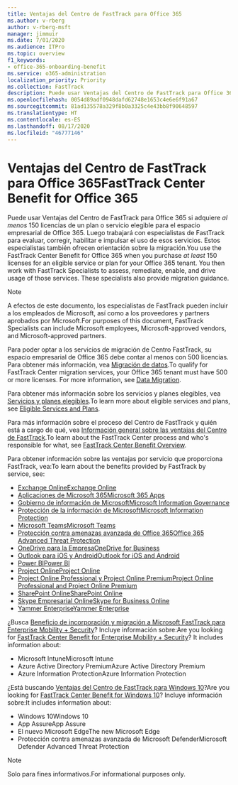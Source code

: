 ```yaml
---
title: Ventajas del Centro de FastTrack para Office 365
ms.author: v-rberg
author: v-rberg-msft
manager: jimmuir
ms.date: 7/01/2020
ms.audience: ITPro
ms.topic: overview
f1_keywords:
- office-365-onboarding-benefit
ms.service: o365-administration
localization_priority: Priority
ms.collection: FastTrack
description: Puede usar Ventajas del Centro de FastTrack para Office 365 si adquiere al menos 150 licencias de un plan o servicio elegible para el espacio empresarial de Office 365. Luego trabajará con especialistas de FastTrack para evaluar, corregir, habilitar e impulsar el uso de esos servicios. Estos especialistas también ofrecen orientación sobre la migración.
ms.openlocfilehash: 0054d89adf0948dafd62748e1653c4e6e6f91a67
ms.sourcegitcommit: 81ad135578a329f8b0a3325c4e43bb8f90648597
ms.translationtype: HT
ms.contentlocale: es-ES
ms.lasthandoff: 08/17/2020
ms.locfileid: "46777146"
---
```

# <a name="fasttrack-center-benefit-for-office-365"></a><span data-ttu-id="856a3-105">Ventajas del Centro de FastTrack para Office 365</span><span class="sxs-lookup"><span data-stu-id="856a3-105">FastTrack Center Benefit for Office 365</span></span>

<span data-ttu-id="856a3-p102">Puede usar Ventajas del Centro de FastTrack para Office 365 si adquiere *al menos* 150 licencias de un plan o servicio elegible para el espacio empresarial de Office 365. Luego trabajará con especialistas de FastTrack para evaluar, corregir, habilitar e impulsar el uso de esos servicios. Estos especialistas también ofrecen orientación sobre la migración.</span><span class="sxs-lookup"><span data-stu-id="856a3-p102">You use the FastTrack Center Benefit for Office 365 when you purchase  *at least*  150 licenses for an eligible service or plan for your Office 365 tenant. You then work with FastTrack Specialists to assess, remediate, enable, and drive usage of those services. These specialists also provide migration guidance.</span></span> 
  
> [!NOTE]
> <span data-ttu-id="856a3-109">A efectos de este documento, los especialistas de FastTrack pueden incluir a los empleados de Microsoft, así como a los proveedores y partners aprobados por Microsoft.</span><span class="sxs-lookup"><span data-stu-id="856a3-109">For purposes of this document, FastTrack Specialists can include Microsoft employees, Microsoft-approved vendors, and Microsoft-approved partners.</span></span> 
  
<span data-ttu-id="856a3-p103">Para poder optar a los servicios de migración de Centro FastTrack, su espacio empresarial de Office 365 debe contar al menos con 500 licencias. Para obtener más información, vea [Migración de datos](O365-data-migration.md).</span><span class="sxs-lookup"><span data-stu-id="856a3-p103">To qualify for FastTrack Center migration services, your Office 365 tenant must have 500 or more licenses. For more information, see [Data Migration](O365-data-migration.md).</span></span>
  
<span data-ttu-id="856a3-112">Para obtener más información sobre los servicios y planes elegibles, vea [Servicios y planes elegibles](M365-eligible-services-and-plans.md).</span><span class="sxs-lookup"><span data-stu-id="856a3-112">To learn more about eligible services and plans, see [Eligible Services and Plans](M365-eligible-services-and-plans.md).</span></span>
  
<span data-ttu-id="856a3-113">Para más información sobre el proceso del Centro de FastTrack y quién está a cargo de qué, vea [Información general sobre las ventajas del Centro de FastTrack](O365-fasttrack-benefit-overview.md).</span><span class="sxs-lookup"><span data-stu-id="856a3-113">To learn about the FastTrack Center process and who's responsible for what, see [FastTrack Center Benefit Overview](O365-fasttrack-benefit-overview.md).</span></span>

<span data-ttu-id="856a3-114">Para obtener información sobre las ventajas por servicio que proporciona FastTrack, vea:</span><span class="sxs-lookup"><span data-stu-id="856a3-114">To learn about the benefits provided by FastTrack by service, see:</span></span>

- [<span data-ttu-id="856a3-115">Exchange Online</span><span class="sxs-lookup"><span data-stu-id="856a3-115">Exchange Online</span></span>](O365-fasttrack-responsibilities.md#exchange-online)
- [<span data-ttu-id="856a3-116">Aplicaciones de Microsoft 365</span><span class="sxs-lookup"><span data-stu-id="856a3-116">Microsoft 365 Apps</span></span>](O365-fasttrack-responsibilities.md#microsoft-365-apps)
- [<span data-ttu-id="856a3-117">Gobierno de información de Microsoft</span><span class="sxs-lookup"><span data-stu-id="856a3-117">Microsoft Information Governance</span></span>](O365-fasttrack-responsibilities.md#microsoft-information-governance)
- [<span data-ttu-id="856a3-118">Protección de la información de Microsoft</span><span class="sxs-lookup"><span data-stu-id="856a3-118">Microsoft Information Protection</span></span>](O365-fasttrack-responsibilities.md#microsoft-information-protection)
- [<span data-ttu-id="856a3-119">Microsoft Teams</span><span class="sxs-lookup"><span data-stu-id="856a3-119">Microsoft Teams</span></span>](O365-fasttrack-responsibilities.md#microsoft-teams)
- [<span data-ttu-id="856a3-120">Protección contra amenazas avanzada de Office 365</span><span class="sxs-lookup"><span data-stu-id="856a3-120">Office 365 Advanced Threat Protection</span></span>](O365-fasttrack-responsibilities.md#office-365-advanced-threat-protection)
- [<span data-ttu-id="856a3-121">OneDrive para la Empresa</span><span class="sxs-lookup"><span data-stu-id="856a3-121">OneDrive for Business</span></span>](O365-fasttrack-responsibilities.md#onedrive-for-business)
- [<span data-ttu-id="856a3-122">Outlook para iOS y Android</span><span class="sxs-lookup"><span data-stu-id="856a3-122">Outlook for iOS and Android</span></span>](O365-fasttrack-responsibilities.md#outlook-for-ios-and-android)
- [<span data-ttu-id="856a3-123">Power BI</span><span class="sxs-lookup"><span data-stu-id="856a3-123">Power BI</span></span>](O365-fasttrack-responsibilities.md#power-bi)
- [<span data-ttu-id="856a3-124">Project Online</span><span class="sxs-lookup"><span data-stu-id="856a3-124">Project Online</span></span>](O365-fasttrack-responsibilities.md#project-online)
- [<span data-ttu-id="856a3-125">Project Online Professional y Project Online Premium</span><span class="sxs-lookup"><span data-stu-id="856a3-125">Project Online Professional and Project Online Premium</span></span>](O365-fasttrack-responsibilities.md#project-online-professional-and-project-online-premium)
- [<span data-ttu-id="856a3-126">SharePoint Online</span><span class="sxs-lookup"><span data-stu-id="856a3-126">SharePoint Online</span></span>](O365-fasttrack-responsibilities.md#sharepoint-online)
- [<span data-ttu-id="856a3-127">Skype Empresarial Online</span><span class="sxs-lookup"><span data-stu-id="856a3-127">Skype for Business Online</span></span>](O365-fasttrack-responsibilities.md#skype-for-business-online)
- [<span data-ttu-id="856a3-128">Yammer Enterprise</span><span class="sxs-lookup"><span data-stu-id="856a3-128">Yammer Enterprise</span></span>](O365-fasttrack-responsibilities.md#yammer-enterprise)
  
<span data-ttu-id="856a3-p104">¿Busca [Beneficio de incorporación y migración a Microsoft FastTrack para Enterprise Mobility + Security](EMS-fasttrack-benefit-for-EMS.md)? Incluye información sobre:</span><span class="sxs-lookup"><span data-stu-id="856a3-p104">Are you looking for [FastTrack Center Benefit for Enterprise Mobility + Security](EMS-fasttrack-benefit-for-EMS.md)? It includes information about:</span></span>
  
- <span data-ttu-id="856a3-131">Microsoft Intune</span><span class="sxs-lookup"><span data-stu-id="856a3-131">Microsoft Intune</span></span>
- <span data-ttu-id="856a3-132">Azure Active Directory Premium</span><span class="sxs-lookup"><span data-stu-id="856a3-132">Azure Active Directory Premium</span></span> 
- <span data-ttu-id="856a3-133">Azure Information Protection</span><span class="sxs-lookup"><span data-stu-id="856a3-133">Azure Information Protection</span></span>

<span data-ttu-id="856a3-134">¿Está buscando [Ventajas del Centro de FastTrack para Windows 10](Win-10-fasttrack-benefit-for-Windows-10.md)?</span><span class="sxs-lookup"><span data-stu-id="856a3-134">Are you looking for [FastTrack Center Benefit for Windows 10](Win-10-fasttrack-benefit-for-Windows-10.md)?</span></span> <span data-ttu-id="856a3-135">Incluye información sobre:</span><span class="sxs-lookup"><span data-stu-id="856a3-135">It includes information about:</span></span>

- <span data-ttu-id="856a3-136">Windows 10</span><span class="sxs-lookup"><span data-stu-id="856a3-136">Windows 10</span></span>
- <span data-ttu-id="856a3-137">App Assure</span><span class="sxs-lookup"><span data-stu-id="856a3-137">App Assure</span></span>
- <span data-ttu-id="856a3-138">El nuevo Microsoft Edge</span><span class="sxs-lookup"><span data-stu-id="856a3-138">The new Microsoft Edge</span></span>
- <span data-ttu-id="856a3-139">Protección contra amenazas avanzada de Microsoft Defender</span><span class="sxs-lookup"><span data-stu-id="856a3-139">Microsoft Defender Advanced Threat Protection</span></span>
    
> [!NOTE]
> <span data-ttu-id="856a3-140">Solo para fines informativos.</span><span class="sxs-lookup"><span data-stu-id="856a3-140">For informational purposes only.</span></span> 

